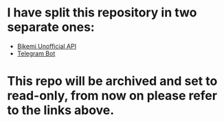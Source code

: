 # I have split this repository in two separate ones:
* [Bikemi Unofficial API](https://github.com/zzkW35/BikeMi-unofficial-API)
* [Telegram Bot](https://github.com/zzkW35/BikeMi-Helper)

# This repo will be archived and set to read-only, from now on please refer to the links above.
